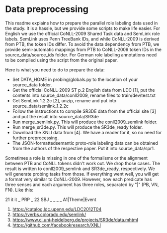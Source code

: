 # Data preprocessing

This readme explains how to prepare the parallel role labeling data used in the study. It is a hassle, but we provide some scripts to make life easier.
For English we use the official CoNLL-2009 Shared Task data and SemLink role labels. 
SemLink uses Penn TreeBank IDs, and while CoNLL-2009 is derived from PTB, the token IDs differ.
To avoid the data dependency from PTB, we provide semi-automatic mappings from PTB to CoNLL-2009 token IDs in the source_data/source_ids folder.
For German role labeling annotations need to be compiled using the script from the original paper.

Here is what you need to do to prepare the data:

* Set DATA_HOME in probing/globals.py to the location of your source_data folder.
* Get the official CoNLL-2009 ST p.2 English data from LDC [1], put the contents into source_data/conll2009, rename files to train/dev/test.txt
* Get SemLink 1.2.2c [2], unzip, rename and put into source_data/semlink_1.2.2c
* Follow the instructions to compile SR3DE data from the official site [3] and put the result into source_data/SR3de
* Run merge_semlink.py. This will produce the conll2009_semlink folder.
* Run merge_sr3de.py. This will produce the SR3de_ready folder.
* Download the XNLI data from [4]. We have a reader for it, so no need for further preprocessing.
* The JSON-formattedsemantic proto-role labeling data can be obtained from the authors of the respective paper. Put it into source_data/spr1.

Sometimes a role is missing in one of the formalisms or the alignment between PTB and CoNLL tokens didn't work out. We drop those cases.
The result is written to conll2009_semlink and SR3de_ready, respectively. We will generate probing tasks from those.
If everything went well, you will get a format very similar to CoNLL-2009. 
However, now each predicate has three senses and each argument has three roles, separated by "|" (PB, VN, FN).
Like this:

21	it	it	_	PRP	_	22	SBJ	_	_	_	_	A1|Theme|Event

1. https://catalog.ldc.upenn.edu/LDC2012T04
2. https://verbs.colorado.edu/semlink/
3. https://www.cl.uni-heidelberg.de/projects/SR3de/data.mhtml
4. https://github.com/facebookresearch/XNLI